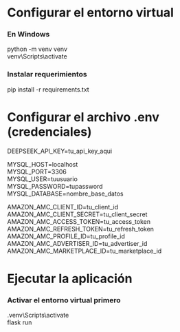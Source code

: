 # Configurar el entorno virtual

### En Windows
python -m venv venv <br>
venv\Scripts\activate <br>

### Instalar requerimientos
pip install -r requirements.txt

# Configurar el archivo .env (credenciales)


DEEPSEEK_API_KEY=tu_api_key_aqui <br>

MYSQL_HOST=localhost <br>
MYSQL_PORT=3306 <br>
MYSQL_USER=tuusuario <br>
MYSQL_PASSWORD=tupassword <br>
MYSQL_DATABASE=nombre_base_datos <br>

AMAZON_AMC_CLIENT_ID=tu_client_id<br>
AMAZON_AMC_CLIENT_SECRET=tu_client_secret<br>
AMAZON_AMC_ACCESS_TOKEN=tu_access_token<br>
AMAZON_AMC_REFRESH_TOKEN=tu_refresh_token<br>
AMAZON_AMC_PROFILE_ID=tu_profile_id<br>
AMAZON_AMC_ADVERTISER_ID=tu_advertiser_id<br>
AMAZON_AMC_MARKETPLACE_ID=tu_marketplace_id<br>


# Ejecutar la aplicación

### Activar el entorno virtual primero
.venv\Scripts\activate<br>
flask run
